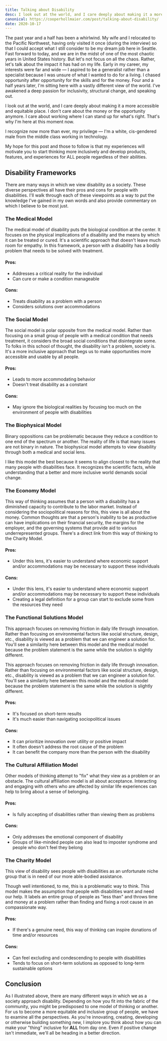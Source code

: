 ```yaml
---
title: Talking about Disability
desc: I look out at the world, and I care deeply about making it a more accessible and equitable place.
canonical: https://cooperhollmaier.com/post/talking-about-disability/
date: 2020-10-17
---
```


<span class="firstcharacter">T</span>he past year and a half has been a whirlwind. My wife and I relocated to the Pacific Northwest, having only visited it once (during the interview) so that I could accept what I still consider to be my dream job here in Seattle. Fast forward to today, and we are in the midst of one of the most chaotic years in United States history. But let's not focus on all the chaos. Rather, let's talk about the impact it has had on my life. Early in my career, my interests were far and wide — I aspired to be a generalist rather than a specialist because I was unsure of what I wanted to do for a living. I chased opportunity after opportunity for the skills and for the money. Four and a half years later, I'm sitting here with a vastly different view of the world. I've awakened a deep passion for inclusivity, structural change, and speaking out.

I look out at the world, and I care deeply about making it a more accessible and equitable place. I don't care about the money or the opportunity anymore. I care about working where I can stand up for what's right. That's why I'm here at this moment now.

I recognize now more than ever, my privilege — I'm a white, cis-gendered male from the middle class working in technology.

My hope for this post and those to follow is that my experiences will motivate you to start thinking more inclusively and develop products, features, and experiences for ALL people regardless of their abilities.

## Disability Frameworks

There are many ways in which we view disability as a society. These diverse perspectives all have their pros and cons for people with disabilities. I'll walk through each of these viewpoints as a way to put the knowledge I've gained in my own words and also provide commentary on which I believe to be most just.

### The Medical Model

The medical model of disability puts the biological condition at the center. It focuses on the physical implications of a disability and the means by which it can be treated or cured. It's a scientific approach that doesn't leave much room for empathy. In this framework, a person with a disability has a bodily problem that needs to be solved with treatment.

#### Pros:

- Addresses a critical reality for the individual
- Can cure or make a condition manageable

#### Cons:

- Treats disability as a problem with a person
- Considers solutions over accommodations

### The Social Model

The social model is polar opposite from the medical model. Rather than focusing on a small group of people with a medical condition that needs treatment, it considers the broad social conditions that disintegrate some. To folks in this school of thought, the disability isn't a problem, society is. It's a more inclusive approach that begs us to make opportunities more accessible and usable by all people.

#### Pros:

- Leads to more accommodating behavior
- Doesn't treat disability as a constant

#### Cons:

- May ignore the biological realities by focusing too much on the environment of people with disabilities

### The Biophysical Model

Binary oppositions can be problematic because they reduce a condition to one end of the spectrum or another. The reality of life is that many issues are not binary in nature. The biophysical model attempts to view disability through both a medical and social lens.

I like this model the best because it seems to align closest to the reality that many people with disabilities face. It recognizes the scientific facts, while understanding that a better and more inclusive world demands social change.

### The Economy Model

This way of thinking assumes that a person with a disability has a diminished capacity to contribute to the labor market. Instead of considering the sociopolitical reasons for this, this view is all about the money. Common thoughts are that a person's inability to be as productive can have implications on their financial security, the margins for the employer, and the governing systems that provide aid to various underrepresented groups. There's a direct link from this way of thinking to the Charity Model.

#### Pros:

- Under this lens, it's easier to understand where economic support and/or accommodations may be necessary to support these individuals

#### Cons:

- Under this lens, it's easier to understand where economic support and/or accommodations may be necessary to support these individuals
- Creating a legal definition for a group can start to exclude some from the resources they need

### The Functional Solutions Model

This approach focuses on removing friction in daily life through innovation. Rather than focusing on environmental factors like social structure, design, etc., disability is viewed as a problem that we can engineer a solution for. You'll see a similarity here between this model and the medical model because the problem statement is the same while the solution is slightly different.

This approach focuses on removing friction in daily life through innovation. Rather than focusing on environmental factors like social structure, design, etc., disability is viewed as a problem that we can engineer a solution for. You'll see a similarity here between this model and the medical model because the problem statement is the same while the solution is slightly different.

#### Pros:

- It's focused on short-term results
- It's much easier than navigating sociopolitical issues

#### Cons:

- It can prioritize innovation over utility or positive impact
- It often doesn't address the root cause of the problem
- It can benefit the company more than the person with the disability

### The Cultural Affiliation Model

Other models of thinking attempt to "fix" what they view as a problem or an obstacle. The cultural affiliation model is all about acceptance. Interacting and engaging with others who are affected by similar life experiences can help to bring about a sense of belonging.

#### Pros:

- Is fully accepting of disabilities rather than viewing them as problems

#### Cons:

- Only addresses the emotional component of disability
- Groups of like-minded people can also lead to imposter syndrome and people who don't feel they belong

### The Charity Model

This view of disability sees people with disabilities as an unfortunate niche group that is in need of our more able-bodied assistance.

Though well intentioned, to me, this is a problematic way to think. This model makes the assumption that people with disabilities want and need our help. It labels an entire group of people as "less than" and throws time and money at a problem rather than finding and fixing a root cause in an compassionate way.

#### Pros:

- If there's a genuine need, this way of thinking can inspire donations of time and/or resources

#### Cons:

- Can feel excluding and condescending to people with disabilities
- Tends to focus on short-term solutions as opposed to long-term sustainable options

## Conclusion

As I illustrated above, there are many different ways in which we as a society approach disability. Depending on how you fit into the fabric of the community, you might be predisposed to one model of thinking or another. For us to become a more equitable and inclusive group of people, we have to examine all the perspectives. As you're innovating, creating, developing or otherwise building something new, I implore you think about how you can make your "thing" inclusive for **ALL** from day one. Even if positive change isn't immediate, we'll all be heading in a better direction.
